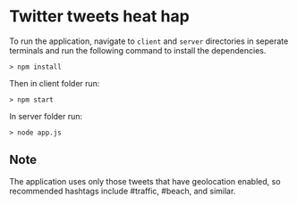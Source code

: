 # Twitter tweets heat hap

To run the application, navigate to `client` and `server` directories in seperate terminals and run the following command to install the dependencies.
```
> npm install
```
Then in client folder run:
```
> npm start
```
In server folder run:
```
> node app.js
```
## Note

The application uses only those tweets that have geolocation enabled, so recommended hashtags include #traffic, #beach, and similar.

